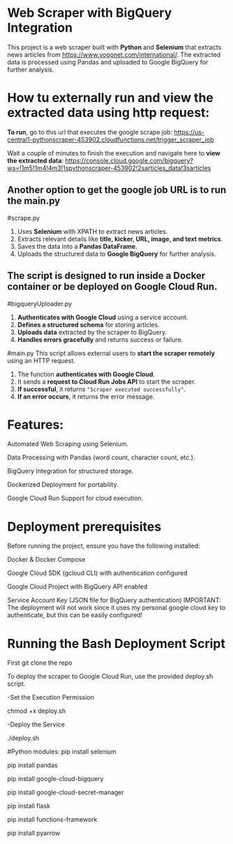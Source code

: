 # Web Scraper with BigQuery Integration

This project is a web scraper built with **Python** and **Selenium** that extracts news articles from https://www.yogonet.com/international/. The extracted data is processed using Pandas and uploaded to Google BigQuery for further analysis.

# How tu externally run and view the extracted data using http request:
**To run**, go to this url that executes the google scrape job: https://us-central1-pythonscraper-453902.cloudfunctions.net/trigger_scraper_job

Wait a couple of minutes to finish the execution and navigate here to **view the extracted data**: https://console.cloud.google.com/bigquery?ws=!1m5!1m4!4m3!1spythonscraper-453902!2sarticles_data!3sarticles

Another option to get the google job URL is to run the main.py
------------------------------------------------------
#scrape.py
1. Uses **Selenium** with XPATH to extract news articles.
2. Extracts relevant details like **title, kicker, URL, image, and text metrics**.
3. Saves the data into a **Pandas DataFrame**.
4. Uploads the structured data to **Google BigQuery** for further analysis.

The script is designed to run **inside a Docker container** or be deployed on **Google Cloud Run**.
------------------------------------------------------
#bigqueryUploader.py

1. **Authenticates with Google Cloud** using a service account.
2. **Defines a structured schema** for storing articles.
3. **Uploads data** extracted by the scraper to BigQuery.
4. **Handles errors gracefully** and returns success or failure.

#main.py
This script allows external users to **start the scraper remotely** using an HTTP request.
1. The function **authenticates with Google Cloud**.
2. It sends a **request to Cloud Run Jobs API** to start the scraper.
3. **If successful**, it returns `"Scraper executed successfully"`.
4. **If an error occurs**, it returns the error message.

# Features:

Automated Web Scraping using Selenium.

Data Processing with Pandas (word count, character count, etc.).

BigQuery Integration for structured storage.

Dockerized Deployment for portability.

Google Cloud Run Support for cloud execution.

# Deployment prerequisites

Before running the project, ensure you have the following installed:

Docker & Docker Compose

Google Cloud SDK (gcloud CLI) with authentication configured

Google Cloud Project with BigQuery API enabled

Service Account Key (JSON file for BigQuery authentication) IMPORTANT: The deployment will not work since it uses my personal google cloud key to authenticate, but this can be easily configured!

# Running the Bash Deployment Script

First git clone the repo

To deploy the scraper to Google Cloud Run, use the provided deploy.sh script.

-Set the Execution Permission

chmod +x deploy.sh

-Deploy the Service

./deploy.sh

#Python modules:
pip install selenium

pip install pandas

pip install google-cloud-bigquery

pip install google-cloud-secret-manager

pip install flask

pip install functions-framework

pip install pyarrow
